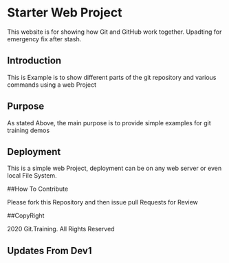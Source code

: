 # Starter Web Project

This website is for showing how Git and GitHub work together. Upadting for emergency fix after stash.
## Introduction 

This is Example is to show different parts of the git repository and various commands using  a web Project

## Purpose

As stated Above, the main purpose is to provide simple examples for git training demos
## Deployment

This is a simple web Project, deployment can be on any web server or even local File System.

##How To Contribute

Please fork this Repository and then issue pull Requests for Review

##CopyRight

2020 Git.Training. All Rights Reserved
 
 
## Updates From Dev1  
